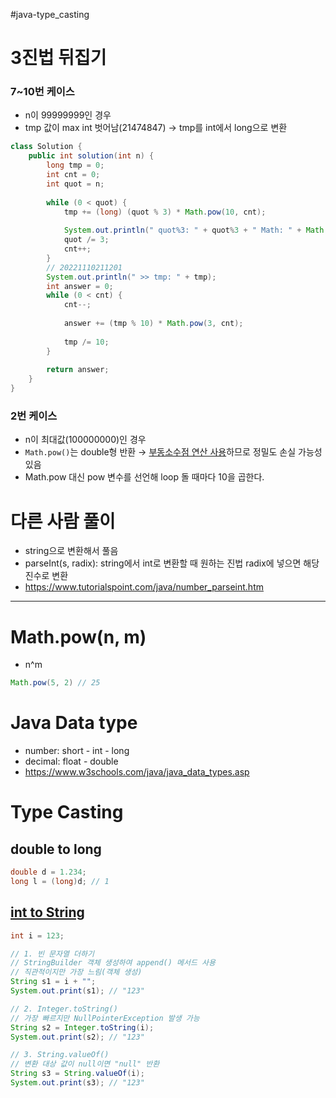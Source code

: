 #java-type_casting
# 3진법 뒤집기

### 7~10번 케이스
- n이 99999999인 경우
- tmp 값이 max int 벗어남(21474847) → tmp를 int에서 long으로 변환
```java
class Solution {
    public int solution(int n) {
        long tmp = 0;
        int cnt = 0;
        int quot = n;
        
        while (0 < quot) {
            tmp += (long) (quot % 3) * Math.pow(10, cnt);
            
            System.out.println(" quot%3: " + quot%3 + " Math: " + Math.pow(10, cnt) + " tmp: " + tmp + " quot/3= " + quot/3 + " quot: " + quot);
            quot /= 3;
            cnt++;
        }
        // 20221110211201
        System.out.println(" >> tmp: " + tmp);
        int answer = 0;
        while (0 < cnt) {
            cnt--;
            
            answer += (tmp % 10) * Math.pow(3, cnt);
            
            tmp /= 10;
        }
        
        return answer;
    }
}
```
### 2번 케이스
- n이 최대값(100000000)인 경우
- `Math.pow()`는 double형 반환 → [부동소수점 연산 사용](https://inpa.tistory.com/entry/JAVA-%E2%98%95-%EC%8B%A4%EC%88%98-%ED%91%9C%ED%98%84%EB%B6%80%EB%8F%99-%EC%86%8C%EC%88%98%EC%A0%90-%EC%9B%90%EB%A6%AC-%ED%95%9C%EB%88%88%EC%97%90-%EC%9D%B4%ED%95%B4%ED%95%98%EA%B8%B0)하므로 정밀도 손실 가능성 있음
- Math.pow 대신 pow 변수를 선언해 loop 돌 때마다 10을 곱한다.

# 다른 사람 풀이
- string으로 변환해서 풀음
- parseInt(s, radix): string에서 int로 변환할 때 원하는 진법 radix에 넣으면 해당 진수로 변환
- https://www.tutorialspoint.com/java/number_parseint.htm

---
# Math.pow(n, m)
- n^m
```java
Math.pow(5, 2) // 25
```

# Java Data type
- number: short - int - long
- decimal: float - double
- https://www.w3schools.com/java/java_data_types.asp

# Type Casting
## double to long
```java
double d = 1.234;
long l = (long)d; // 1
```
## [int to String](https://codegym.cc/ko/groups/posts/ko.149.java-eseo-intleul-munjayeollo-byeonhwanhaneun-bangbeob)
```java
int i = 123;

// 1. 빈 문자열 더하기
// StringBuilder 객체 생성하여 append() 메서드 사용
// 직관적이지만 가장 느림(객체 생성)
String s1 = i + "";
System.out.print(s1); // "123"

// 2. Integer.toString()
// 가장 빠르지만 NullPointerException 발생 가능
String s2 = Integer.toString(i);
System.out.print(s2); // "123"

// 3. String.valueOf()
// 변환 대상 값이 null이면 "null" 반환 
String s3 = String.valueOf(i);
System.out.print(s3); // "123"
```
